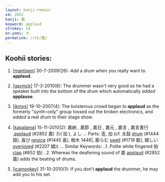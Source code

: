 ```yaml
---
layout: kanji-remain
v4: 2852
kanji: 嘉
keyword: applaud
strokes: 14
on-yomi: カ
permalink: /rtk/嘉/
---
```


## Koohii stories: 

1) [<a href="http://kanji.koohii.com/profile/mantixen">mantixen</a>] 30-7-2009(26): <em>Add</em> a <em>drum</em> when you really want to<strong> applaud</strong>.

2) [<a href="http://kanji.koohii.com/profile/gavmck">gavmck</a>] 17-3-2010(8): The drummer wasn&#039;t very good so he had a speaker built into the bottom of the <em>drum</em> which automatically <em>added</em> <strong>applause</strong>.

3) [<a href="http://kanji.koohii.com/profile/ikmys">ikmys</a>] 19-10-2007(4): The boisterous crowd began to<strong> applaud</strong> as the formerly &quot;synth-only&quot; group tossed out the broken electronics, and <em>added</em> a real <em>drum</em> to their stage show.

4) [<a href="http://kanji.koohii.com/profile/kapalama">kapalama</a>] 15-11-2010(2): 嘉納 , 嘉節 , 嘉日 , 嘉元 , 嘉言 , 嘉言善行 ,<a href="../v4/2852.html">applaud</a> (#2852 嘉) カ( 加 ), よし ... Parts: 壴, 加 (cf. 太鼓 <a href="../v4/1444.html">drum</a> (#1444 鼓), 喜び <a href="../v4/1445.html">rejoice</a> (#1445 喜), 樹木 1446|, 膨らむ <a href="../v4/1719.html">swell</a> (#1719 膨), 嬉しい <a href="../v4/2207.html">overjoyed</a> (#2207 嬉)) ... Similar Keywords: ..1. Polite white fingered 拍 <a href="../v4/652.html">clap</a> (#652 拍) ..2. Whereas the deafening sound of 嘉 <a href="../v4/2852.html">applaud</a> (#2852 嘉) adds the beating of drums.

5) [<a href="http://kanji.koohii.com/profile/icamonkey">icamonkey</a>] 31-10-2010(1): If you don&#039;t<strong> applaud</strong> the drummer, he may add you to his set.

